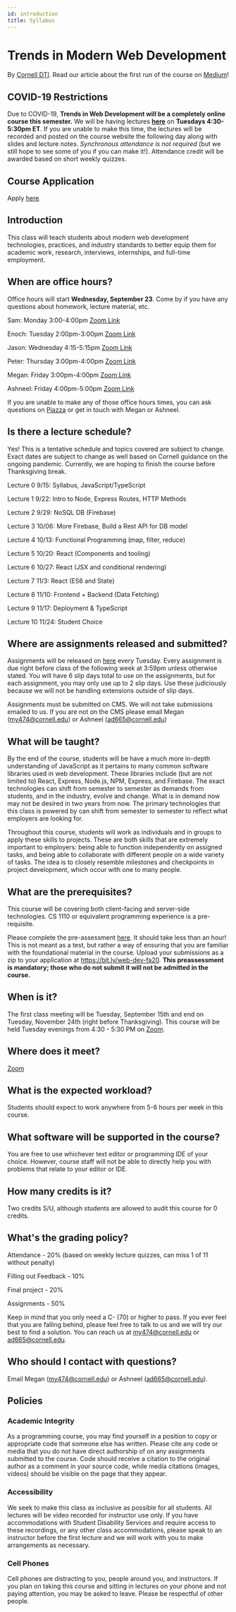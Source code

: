 ```yaml
---
id: introduction
title: Syllabus
---
```


# Trends in Modern Web Development

By [Cornell DTI](http://cornelldti.org/). Read our article about the first run of the course on [Medium](https://medium.com/cornell-design-tech-initiative/cornell-dti-trends-in-web-development-4cb5abc56776)!

## COVID-19 Restrictions

Due to COVID-19, **Trends in Web Development will be a completely online course this semester.** We will be having lectures [**here**](https://cornell.zoom.us/j/7293410777?pwd=UWxlMTh3VGd2ZXNXSUN6MnlEeFJjZz09) on **Tuesdays 4:30-5:30pm ET**. If you are unable to make this time, the lectures will be recorded and posted on the course website the following day along with slides and lecture notes. _Synchronous attendance is not required_ (but we still hope to see some of you if you can make it!). Attendance credit will be awarded based on short weekly quizzes.

## Course Application

Apply [here](https://bit.ly/web-dev-fa20).

## Introduction

This class will teach students about modern web development technologies, practices, and industry standards to better equip them for academic work, research, interviews, internships, and full-time employment.

## When are office hours?

Office hours will start **Wednesday, September 23**. Come by if you have any questions about homework, lecture material, etc.

Sam: Monday 3:00-4:00pm [Zoom Link](https://cornell.zoom.us/j/9389498164?pwd=cjI1Y1VBZGt6eTlBaWFQVnk0QTBrUT09)

Enoch: Tuesday 2:00pm-3:00pm [Zoom Link](https://cornell.zoom.us/j/2233738601?pwd=Y2pVY2VqUmxRbjFYR01HR3Z1ZVBHdz09)

Jason: Wednesday 4:15-5:15pm [Zoom Link](https://cornell.zoom.us/j/5920726340?pwd=SzY3WSt5WmZDYUJsOWx5RTNXS0JHZz09)

Peter: Thursday 3:00pm-4:00pm [Zoom Link](https://cornell.zoom.us/j/93354802016?pwd=NjNmQm1rdG9lRlJZclJYV2VhR2QyQT09)

Megan: Friday 3:00pm-4:00pm [Zoom Link](https://cornell.zoom.us/j/7293410777?pwd=UWxlMTh3VGd2ZXNXSUN6MnlEeFJjZz09)

Ashneel: Friday 4:00pm-5:00pm [Zoom Link](https://cornell.zoom.us/j/8798851713?pwd=blhqdVh6SHJUeDVXb3lsMjI4ZklKZz09)

If you are unable to make any of those office hours times, you can ask questions on [Piazza](http://piazza.com/cornell/fall2020/info1998section604) or get in touch with Megan or Ashneel.

## Is there a lecture schedule?

Yes! This is a tentative schedule and topics covered are subject to change. Exact dates are subject to change as well based on Cornell guidance on the ongoing pandemic. Currently, we are hoping to finish the course before Thanksgiving break.

Lecture 0 9/15: Syllabus, JavaScript/TypeScript

Lecture 1 9/22: Intro to Node, Express Routes, HTTP Methods

Lecture 2 9/29: NoSQL DB (Firebase)

Lecture 3 10/06: More Firebase, Build a Rest API for DB model

Lecture 4 10/13: Functional Programming (map, filter, reduce)

Lecture 5 10/20: React (Components and tooling)

Lecture 6 10/27: React (JSX and conditional rendering)

Lecture 7 11/3: React (ES6 and State)

Lecture 8 11/10: Frontend + Backend (Data Fetching)

Lecture 9 11/17: Deployment & TypeScript

Lecture 10 11/24: Student Choice

## Where are assignments released and submitted?

Assignments will be released on [here](./assignments) every Tuesday. Every assignment
is due right before class of the following week at 3:59pm unless otherwise stated. You will have 6 slip days total to use on
the assignments, but for each assignment, you may only use up to 2 slip days. Use these judiciously because we will not be handling extensions outside of slip days.

Assignments must be submitted on CMS. We will not take submissions emailed to us. If you are not on the CMS please email
Megan (my474@cornell.edu) or Ashneel (ad665@cornell.edu)

## What will be taught?

By the end of the course, students will be have a much more in-depth understanding of JavaScript as it pertains to many common software libraries used in web development. These libraries include (but are not limited to) React, Express, Node.js, NPM, Express, and Firebase. The exact technologies can shift from semester to semester as demands from students, and in the industry, evolve and change. What is in demand now may not be desired in two years from now. The primary technologies that this class is powered by can shift from semester to semester to reflect what employers are looking for.

Throughout this course, students will work as individuals and in groups to apply these skills to projects. These are both skills that are extremely important to employers: being able to function independently on assigned tasks, and being able to collaborate with different people on a wide variety of tasks. The idea is to closely resemble milestones and checkpoints in project development, which occur with one to many people.

## What are the prerequisites?

This course will be covering both client-facing and server-side technologies. CS 1110 or equivalent programming experience is a pre-requisite.

Please complete the pre-assessment [here](/preassessment.zip). It should take less than an hour! This is not meant as a test, but rather a way of ensuring that you are familiar with the foundational material in the course. Upload your submissions as a zip to your application at https://bit.ly/web-dev-fa20. **This preassessment is mandatory; those who do not submit it will not be admitted in the course.**

## When is it?

The first class meeting will be Tuesday, September 15th and end on Tuesday, November 24th (right before Thanksgiving). This course will be held Tuesday evenings from 4:30 - 5:30 PM on [Zoom](https://cornell.zoom.us/j/7293410777?pwd=UWxlMTh3VGd2ZXNXSUN6MnlEeFJjZz09).

## Where does it meet?

[Zoom](https://cornell.zoom.us/j/7293410777?pwd=UWxlMTh3VGd2ZXNXSUN6MnlEeFJjZz09)

## What is the expected workload?

Students should expect to work anywhere from 5-6 hours per week in this course.

## What software will be supported in the course?

You are free to use whichever text editor or programming IDE of your choice. However, course staff will not be able to directly help you with problems that relate to your editor or IDE.

## How many credits is it?

Two credits S/U, although students are allowed to audit this course for 0 credits.

## What's the grading policy?

Attendance - 20% (based on weekly lecture quizzes, can miss 1 of 11 without penalty)

Filling out Feedback - 10%

Final project - 20%

Assignments - 50%

Keep in mind that you only need a C- (70) or higher to pass. If you ever feel that you are falling behind, please feel free to talk to us and we will try our best to find a solution. You can reach us at my474@cornell.edu or ad665@cornell.edu.

## Who should I contact with questions?

Email Megan ([my474@cornell.edu](mailto:my474@cornell.edu)) or Ashneel ([ad665@cornell.edu](mailto:ad665@cornell.edu)).

## Policies

### Academic Integrity

As a programming course, you may find yourself in a position to copy or appropriate code that someone else has written. Please cite any code or media that you do not have direct authorship of on any assignments submitted to the course. Code should receive a citation to the original author as a comment in your source code, while media citations (images, videos) should be visible on the page that they appear.

### Accessibility

We seek to make this class as inclusive as possible for all students. All lectures will be video recorded for instructor use only. If you have accommodations with Student Disability Services and require access to these recordings, or any other class accommodations, please speak to an instructor before the first lecture and we will work with you to make arrangements as necessary.

### Cell Phones

Cell phones are distracting to you, people around you, and instructors. If you plan on taking this course and sitting in lectures on your phone and not paying attention, you may be asked to leave. Please be respectful of other people.
